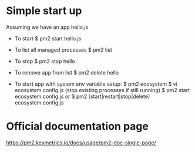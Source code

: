 # Simple start up

Assuming we have an app hello.js

- To start
$ pm2 start hello.js

- To list all managed processes
$ pm2 list

- To stop
$ pm2 stop hello

- To remove app from list
$ pm2 delete hello

- To start app with system env variable setup:
$ pm2 ecosystem
$ vi ecosystem.config.js
(stop existing processes if still running)
$ pm2 start ecosystem.config.js
or
$ pm2 [start|restart|stop|delete] ecosystem.config.js

# Official documentation page
https://pm2.keymetrics.io/docs/usage/pm2-doc-single-page/
